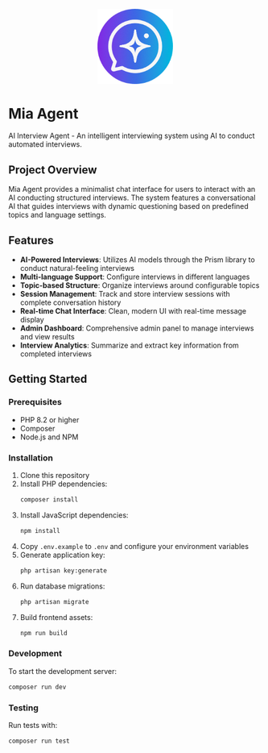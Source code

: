 <p align="center">
  <img src="public/images/logo-mia-agent.png" alt="Mia Agent Logo" width="150">
</p>

# Mia Agent

AI Interview Agent - An intelligent interviewing system using AI to conduct automated interviews.

## Project Overview

Mia Agent provides a minimalist chat interface for users to interact with an AI conducting structured interviews. The system features a conversational AI that guides interviews with dynamic questioning based on predefined topics and language settings.

## Features

- **AI-Powered Interviews**: Utilizes AI models through the Prism library to conduct natural-feeling interviews
- **Multi-language Support**: Configure interviews in different languages
- **Topic-based Structure**: Organize interviews around configurable topics
- **Session Management**: Track and store interview sessions with complete conversation history
- **Real-time Chat Interface**: Clean, modern UI with real-time message display
- **Admin Dashboard**: Comprehensive admin panel to manage interviews and view results
- **Interview Analytics**: Summarize and extract key information from completed interviews

## Getting Started

### Prerequisites
- PHP 8.2 or higher
- Composer
- Node.js and NPM

### Installation
1. Clone this repository
2. Install PHP dependencies:
   ```bash
   composer install
   ```
3. Install JavaScript dependencies:
   ```bash
   npm install
   ```
4. Copy `.env.example` to `.env` and configure your environment variables
5. Generate application key:
   ```bash
   php artisan key:generate
   ```
6. Run database migrations:
   ```bash
   php artisan migrate
   ```
7. Build frontend assets:
   ```bash
   npm run build
   ```

### Development
To start the development server:
```bash
composer run dev
```

### Testing
Run tests with:
```bash
composer run test
```
